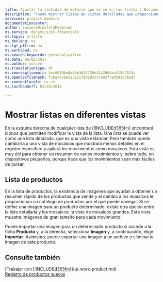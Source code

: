 ```yaml
---
title: Ajustar la cantidad de detalle que se ve en las listas | Documentos de Microsoft
description: "Puede mostrar listas en vistas detalladas que proporcionen más información o como mosaicos que sean fáciles de analizar visualmente."
services: project-madeira
documentationcenter: 
author: SusanneWindfeldPedersen
ms.service: dynamics365-financials
ms.topic: article
ms.devlang: na
ms.tgt_pltfrm: na
ms.workload: na
ms.search.keywords: personalization
ms.date: 06/02/2017
ms.author: solsen
ms.translationtype: HT
ms.sourcegitcommit: bec0619be0a65e3625759e13d2866ac615d7513c
ms.openlocfilehash: f3ba7676ec2312c78b9d3cc7883f79db936cb2d7
ms.contentlocale: es-es
ms.lasthandoff: 01/30/2018

---
```

# <a name="displaying-lists-in-different-ways"></a>Mostrar listas en diferentes vistas
En la esquina derecha de cualquier lista de [!INCLUDE[d365fin](includes/d365fin_md.md)] encontrará iconos que permiten modificar la vista de la lista. Una lista se puede ver como una lista detallada, que es una vista estándar. Pero también puede cambiarla a una vista de mosaicos que mostrará menos detalles en el registro específico y apilará los movimientos como mosaicos. Esta vista es muy útil para obtener un resumen de varios movimientos y, sobre todo, en dispositivos pequeños, porque hace que los movimientos sean más fáciles de pulsar.

## <a name="items-list"></a>Lista de productos
En la lista de productos, la existencia de imágenes que ayudan a obtener un resumen rápido de los productos que vende y el cambio a los mosaicos le proporcionan un catálogo de productos por el que puede navegar. Si se define una imagen para un producto determinado, existe otra opción entre la lista detallada y los mosaicos: la vista de mosaicos grandes. Esta vista muestra imágenes de gran tamaño para cada movimiento.

Puede importar una imagen para un determinado producto si accede a la ficha **Producto** y, a la derecha, selecciona **Imagen** y, a continuación, elige **Importar**. Asimismo, puede exportar una imagen a un archivo o eliminar la imagen de este producto.  

## <a name="see-also"></a>Consulte también
[Trabajar con [!INCLUDE[d365fin](includes/d365fin_md.md)]](ui-work-product.md)  
[Registro de productos nuevos](inventory-how-register-new-items.md)  


